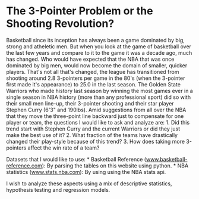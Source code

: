 # The 3-Pointer Problem or the Shooting Revolution?

Basketball since its inception has always been a game dominated by big, strong and atheletic men. But when you look at the game of basketball over the last few years and compare to it to the game it was a decade ago, much has changed. Who would have expected that the NBA that was once dominated by big men, would now become the domain of smaller, quicker players. That's not all that's changed, the league has transitioned from shooting around 2.8 3-pointers per game in the 80's (when the 3-pointer first made it's appearance) to 25.0 in the last season. The Golden State Warriors who made history last season by winning the most games ever in a single season in NBA history (more than any professional sport) did so with their small men line-up, their 3-pointer shooting and their star player Stephen Curry (6'3" and 190lbs). Amid suggestions from all over the NBA that they move the three-point line backward just to compensate for one player or team, the questions I would like to ask and analyze are:
    1. Did this trend start with Stephen Curry and the current Warriors or did they just make the best use of it?
    2. What fraction of the teams have drastically changed their play-style because of this trend?
    3. How does taking more 3-pointers affect the win rate of a team?

Datasets that I would like to use:
    * Basketball Reference (www.basketball-reference.com): By parsing the tables on this website using python.
    * NBA statistics (www.stats.nba.com): By using using the NBA stats api.

I wish to analyze these aspects using a mix of descriptive statistics, hypothesis testing and regression models.
